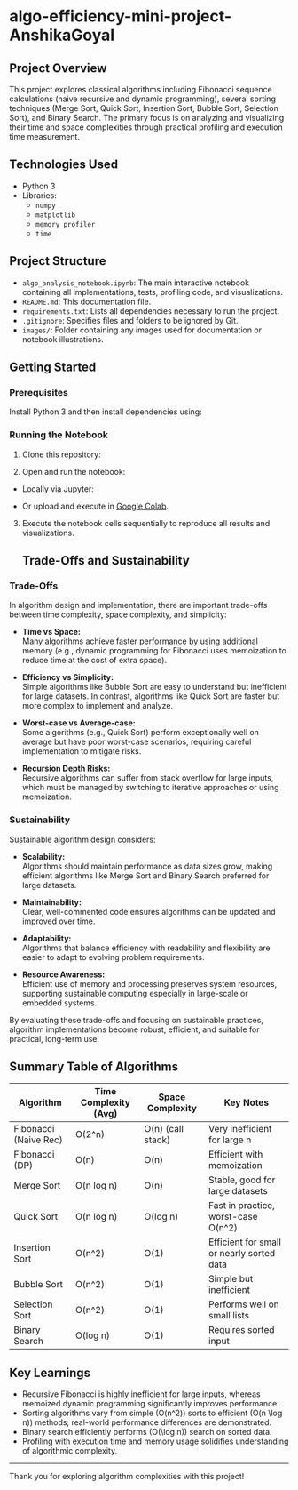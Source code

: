 # algo-efficiency-mini-project-AnshikaGoyal

## Project Overview

This project explores classical algorithms including Fibonacci sequence calculations (naive recursive and dynamic programming), several sorting techniques (Merge Sort, Quick Sort, Insertion Sort, Bubble Sort, Selection Sort), and Binary Search. The primary focus is on analyzing and visualizing their time and space complexities through practical profiling and execution time measurement.

## Technologies Used

- Python 3
- Libraries:
  - `numpy`
  - `matplotlib`
  - `memory_profiler`
  - `time`

## Project Structure

- `algo_analysis_notebook.ipynb`: The main interactive notebook containing all implementations, tests, profiling code, and visualizations.
- `README.md`: This documentation file.
- `requirements.txt`: Lists all dependencies necessary to run the project.
- `.gitignore`: Specifies files and folders to be ignored by Git.
- `images/`: Folder containing any images used for documentation or notebook illustrations.

## Getting Started

### Prerequisites

Install Python 3 and then install dependencies using:


### Running the Notebook

1. Clone this repository:


2. Open and run the notebook:

- Locally via Jupyter:


- Or upload and execute in [Google Colab](https://colab.research.google.com).

3. Execute the notebook cells sequentially to reproduce all results and visualizations.

   ## Trade-Offs and Sustainability

### Trade-Offs

In algorithm design and implementation, there are important trade-offs between time complexity, space complexity, and simplicity:

- **Time vs Space:**  
  Many algorithms achieve faster performance by using additional memory (e.g., dynamic programming for Fibonacci uses memoization to reduce time at the cost of extra space).

- **Efficiency vs Simplicity:**  
  Simple algorithms like Bubble Sort are easy to understand but inefficient for large datasets. In contrast, algorithms like Quick Sort are faster but more complex to implement and analyze.

- **Worst-case vs Average-case:**  
  Some algorithms (e.g., Quick Sort) perform exceptionally well on average but have poor worst-case scenarios, requiring careful implementation to mitigate risks.

- **Recursion Depth Risks:**  
  Recursive algorithms can suffer from stack overflow for large inputs, which must be managed by switching to iterative approaches or using memoization.

### Sustainability

Sustainable algorithm design considers:

- **Scalability:**  
  Algorithms should maintain performance as data sizes grow, making efficient algorithms like Merge Sort and Binary Search preferred for large datasets.

- **Maintainability:**  
  Clear, well-commented code ensures algorithms can be updated and improved over time.

- **Adaptability:**  
  Algorithms that balance efficiency with readability and flexibility are easier to adapt to evolving problem requirements.

- **Resource Awareness:**  
  Efficient use of memory and processing preserves system resources, supporting sustainable computing especially in large-scale or embedded systems.

By evaluating these trade-offs and focusing on sustainable practices, algorithm implementations become robust, efficient, and suitable for practical, long-term use.

## Summary Table of Algorithms

| Algorithm                | Time Complexity (Avg) | Space Complexity | Key Notes                                |
|--------------------------|----------------------|------------------|-----------------------------------------|
| Fibonacci (Naive Rec)    | O(2^n)               | O(n) (call stack)| Very inefficient for large n            |
| Fibonacci (DP)           | O(n)                 | O(n)             | Efficient with memoization               |
| Merge Sort               | O(n log n)           | O(n)             | Stable, good for large datasets         |
| Quick Sort               | O(n log n)           | O(log n)         | Fast in practice, worst-case O(n^2)     |
| Insertion Sort           | O(n^2)               | O(1)             | Efficient for small or nearly sorted data |
| Bubble Sort              | O(n^2)               | O(1)             | Simple but inefficient                   |
| Selection Sort           | O(n^2)               | O(1)             | Performs well on small lists             |
| Binary Search            | O(log n)             | O(1)             | Requires sorted input                     |


## Key Learnings

- Recursive Fibonacci is highly inefficient for large inputs, whereas memoized dynamic programming significantly improves performance.
- Sorting algorithms vary from simple \(O(n^2)\) sorts to efficient \(O(n \log n)\) methods; real-world performance differences are demonstrated.
- Binary search efficiently performs \(O(\log n)\) search on sorted data.
- Profiling with execution time and memory usage solidifies understanding of algorithmic complexity.


---

Thank you for exploring algorithm complexities with this project!
